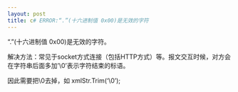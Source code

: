 ```yaml
---
layout: post
title: c# ERROR:“.”(十六进制值 0x00)是无效的字符
---
```


“.”(十六进制值 0x00)是无效的字符。

 解决方法：常见于socket方式连接（包括HTTP方式）等。报文交互时候，对方会在字符串后面多加’\0’表示字符结束的标语。

 因此需要把\0去掉，如 xmlStr.Trim(‘\0’);
